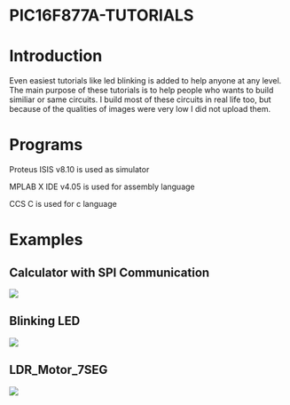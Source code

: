 # PIC16F877A-TUTORIALS
# Introduction
Even easiest tutorials like led blinking is added to help anyone at any level.
The main purpose of these tutorials is to help people who wants to build similiar or same circuits.
I build most of these circuits in real life too, but because of the qualities of images were very low I did not upload them.

# Programs

<p>Proteus ISIS v8.10 is used as simulator</p>
<p>MPLAB X IDE v4.05 is used for assembly language</p>
<p>CCS C is used for c language</p>

# Examples
<table style="width:100%">
   <h2>Calculator with SPI Communication</h2>
   <img src=https://user-images.githubusercontent.com/45767042/106364488-72cc9900-6340-11eb-94dc-30f05c8a7e35.PNG>
   <h2>Blinking LED </h2>
   <img src=https://user-images.githubusercontent.com/45767042/106157242-8ab2ea00-6193-11eb-840e-fe6ba248edd2.PNG>
   <h2> LDR_Motor_7SEG </h2>
   <img src=https://user-images.githubusercontent.com/45767042/106253632-c9df4a80-6228-11eb-8ac5-80d30894e88b.PNG>

</table>
     
